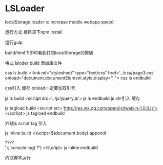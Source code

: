 # LSLoader
localStorage loader to increase mobile webapp speed

运行方式 
根目录下npm install

运行gulp 
 
build/html下即可看到打包localStorage的模版

格式 <!--任务名 build--><!--任务名 endbuild-->
lsloder build
 添加库文件

css ls build
<li\nk rel="stylesheet" type="text/css" href='../css/page3.css' onload="document.documentElement.style.display='';">
css ls endbuild

css引入 缓存 onload一定要加双引号 

js ls build
<scr\ipt src='../js/jquery.js'></script>
js ls endbuild
js xhr引入 缓存

 js tagload build
<s\cript src='http://res.wx.qq.com/open/js/jweixin-1.0.0.js'></scri\pt>
js tagload endbuild

外站js script tag 引入

js inline build
<s\cript>$(document.body).append('<div>????</div>');
console.log('?')
</s\cript>
js inline endbuild

内联脚本运行



